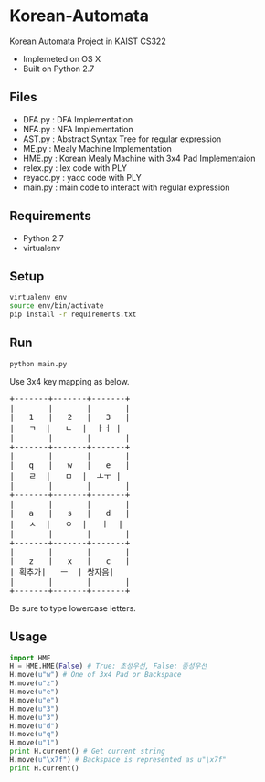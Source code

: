 Korean-Automata
===============

Korean Automata Project in KAIST CS322
- Implemeted on OS X
- Built on Python 2.7

Files
-----
- DFA.py : DFA Implementation
- NFA.py : NFA Implementation
- AST.py : Abstract Syntax Tree for regular expression
- ME.py : Mealy Machine Implementation
- HME.py : Korean Mealy Machine with 3x4 Pad Implementaion
- relex.py : lex code with PLY
- reyacc.py : yacc code with PLY
- main.py : main code to interact with regular expression

Requirements
------------

- Python 2.7
- virtualenv

Setup
-----
```sh
virtualenv env
source env/bin/activate
pip install -r requirements.txt
```

Run
---
```sh
python main.py
```
Use 3x4 key mapping as below.
<pre>
+-------+-------+-------+
|       |       |       |
|   1   |   2   |   3   |
|   ㄱ  |   ㄴ  |  ㅏㅓ |
|       |       |       |
+-------+-------+-------+
|       |       |       |
|   q   |   w   |   e   |
|   ㄹ  |   ㅁ  |  ㅗㅜ |
|       |       |       |
+-------+-------+-------+
|       |       |       |
|   a   |   s   |   d   |
|   ㅅ  |   ㅇ  |   ㅣ  |
|       |       |       |
+-------+-------+-------+
|       |       |       |
|   z   |   x   |   c   |
| 획추가|   ㅡ  | 쌍자음|
|       |       |       |
+-------+-------+-------+
</pre>
Be sure to type lowercase letters.

Usage
-----
```python
import HME
H = HME.HME(False) # True: 초성우선, False: 종성우선
H.move(u"w") # One of 3x4 Pad or Backspace
H.move(u"z")
H.move(u"e")
H.move(u"e")
H.move(u"3")
H.move(u"3")
H.move(u"d")
H.move(u"q")
H.move(u"1")
print H.current() # Get current string
H.move(u"\x7f") # Backspace is represented as u"\x7f"
print H.current()
```
